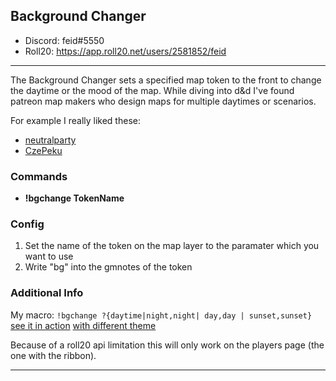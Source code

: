 
## Background Changer

* Discord: feid#5550
* Roll20: https://app.roll20.net/users/2581852/feid
---
The Background Changer sets a specified map token to the front to change the daytime or the mood of the map.
While diving into d&d I've found patreon map makers who design maps for multiple daytimes or scenarios. 

For example I really liked these:

* [neutralparty](https://www.patreon.com/neutralparty)
* [CzePeku](https://www.patreon.com/czepeku)

### Commands

* **!bgchange TokenName**

### Config
1. Set the name of the token on the map layer to the paramater which you want to use
2. Write "bg" into the gmnotes of the token

### Additional Info
My macro:
`!bgchange ?{daytime|night,night| day,day | sunset,sunset}`
[see it in action](http://i.imgur.com/UPwP7AT.gif)
[with different theme](http://i.imgur.com/BxDaPRF.gif)

Because of a roll20 api limitation this will only work on the players page (the one with the ribbon). 

---
